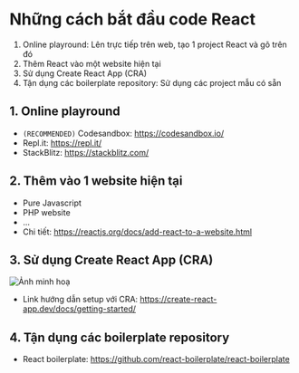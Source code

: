 # Những cách bắt đầu code React

1. Online playround: Lên trực tiếp trên web, tạo 1 project React và gõ trên đó
2. Thêm React vào một website hiện tại
3. Sử dụng Create React App (CRA)
4. Tận dụng các boilerplate repository: Sử dụng các project mẫu có sẵn

## 1. Online playround

-   `(RECOMMENDED)` Codesandbox: https://codesandbox.io/
-   Repl.it: https://repl.it/
-   StackBlitz: https://stackblitz.com/

## 2. Thêm vào 1 website hiện tại

-   Pure Javascript
-   PHP website
-   ...
-   Chi tiết: https://reactjs.org/docs/add-react-to-a-website.html

## 3. Sử dụng Create React App (CRA)

![Ảnh minh hoạ](https://images.ctfassets.net/cjwb7umaxoxv/4zHlrQyQ1NnCS2aImi8lM1/ec02d91265a95667f9bac9863c3ae3a0/cra.jpeg)

-   Link hướng dẫn setup với CRA: https://create-react-app.dev/docs/getting-started/

## 4. Tận dụng các boilerplate repository

-   React boilerplate: https://github.com/react-boilerplate/react-boilerplate